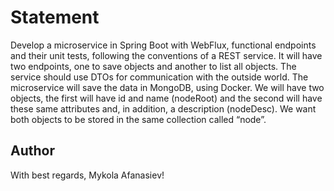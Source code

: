 # Statement
Develop a microservice in Spring Boot with WebFlux, functional endpoints and their unit tests, following
the conventions of a REST service.
It will have two endpoints, one to save objects and another to list all objects. The service should use
DTOs for communication with the outside world.
The microservice will save the data in MongoDB, using Docker. We will have two objects, the first will
have id and name (nodeRoot) and the second will have these same attributes and, in addition, a
description (nodeDesc). We want both objects to be stored in the same collection called “node”.

## Author
With best regards, Mykola Afanasiev!
